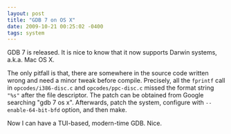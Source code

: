 ```yaml
---
layout: post
title: "GDB 7 on OS X"
date: 2009-10-21 00:25:02 -0400
tags: system
---
```


GDB 7 is released. It is nice to know that it now supports Darwin systems, a.k.a. Mac OS X.

The only pitfall is that, there are somewhere in the source code written wrong
and need a minor tweak before compile. Precisely, all the `fprintf` call in
`opcodes/i386-disc.c` and `opcodes/ppc-disc.c` missed the format string `"%s"` after
the file descriptor. The patch can be obtained from Google searching "gdb 7 os
x". Afterwards, patch the system, configure with `--enable-64-bit-bfd` option,
and then make.

Now I can have a TUI-based, modern-time GDB. Nice.
